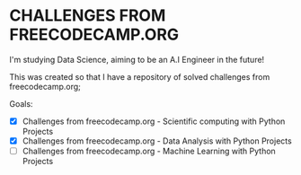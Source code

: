 # CHALLENGES FROM FREECODECAMP.ORG
I'm studying Data Science, aiming to be an A.I Engineer in the future! 

This was created so that I have a repository of solved challenges from freecodecamp.org;

Goals:
* [x] Challenges from freecodecamp.org - Scientific computing with Python Projects
* [x] Challenges from freecodecamp.org - Data Analysis with Python Projects
* [ ] Challenges from freecodecamp.org - Machine Learning with Python Projects
